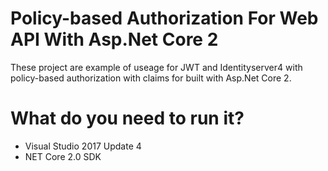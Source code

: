 # Policy-based Authorization For Web API With Asp.Net Core 2
These project are example of useage for JWT and Identityserver4 with policy-based authorization with claims for built with Asp.Net Core 2.

# What do you need to run it?
- Visual Studio 2017 Update 4
- NET Core 2.0 SDK

